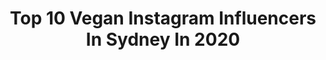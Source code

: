 ---
title: Top 10 Vegan Instagram Influencers In Sydney In 2020
description: >-
  Find top vegan Instagram influencers in Sydney in 2020. Most popular hashtags: #vegan #sydney #love #stayhome.
platform: Instagram
profiles:
  - username: "__georgiamccann"
    fullname: >-
      Georgia McCann
    location: "Australia"
    followers: 22009
    engagement: 413
    commentsToLikes: 0.059491
    avatar: "https://scontent-amt2-1.cdninstagram.com/v/t51.2885-19/s320x320/80805625_1476386422527325_7548060330119659520_n.jpg?_nc_ht=scontent-amt2-1.cdninstagram.com&_nc_ohc=gNTlx97g-VEAX-hQvuJ&oh=047c6f431acf387d760e126e56e3023f&oe=5EBA964B"
    verified: false
    hashtags: "#harbourcruise, #greenbeauty, #youngteens, #influencer"
  - username: "emclarke12"
    fullname: >-
      E M I L Y
    location: "Australia"
    followers: 18670
    engagement: 213
    commentsToLikes: 0.036814
    avatar: "https://scontent-ams4-1.cdninstagram.com/v/t51.2885-19/s320x320/12728683_913288918768449_2093263712_a.jpg?_nc_ht=scontent-ams4-1.cdninstagram.com&_nc_ohc=OMdoIHQ0mucAX-oepve&oh=f89bfb876c9719cb25468604b2e8ce05&oe=5EBAF886"
    verified: false
    hashtags: "#climateemergency, #climatechange, #beachsnob, #foreverskippingwinter"
  - username: "dirdybirdy"
    fullname: >-
      Dirdy Birdy
    location: "Australia"
    followers: 111317
    engagement: 172
    commentsToLikes: 0.029119
    avatar: "https://scontent-ams4-1.cdninstagram.com/v/t51.2885-19/s320x320/42363010_159987821607300_5119831617921089536_n.jpg?_nc_ht=scontent-ams4-1.cdninstagram.com&_nc_ohc=nQXjc-49rAQAX-T9yfo&oh=72d718c49f199fb36686c2b3357f8bd8&oe=5EB0F43D"
    verified: false
    hashtags: "#pdswoosh, #staticpole, #goathooves, #whatchadoin"
  - username: "alexander__glover"
    fullname: >-
      Vegan 🐐
    location: "Australia"
    followers: 77050
    engagement: 366
    commentsToLikes: 0.044313
    avatar: "https://scontent-ams4-1.cdninstagram.com/v/t51.2885-19/s320x320/43778713_1926834890762916_5301965044752318464_n.jpg?_nc_ht=scontent-ams4-1.cdninstagram.com&_nc_ohc=9t05TwDhi4AAX8zfKQ8&oh=52e59d8802299fa87645ef7a768693a4&oe=5EB918EF"
    verified: false
    hashtags: "#coronavirus, #safety, #selfcare, #grateful"
  - username: "sydneyveganguide"
    fullname: >-
      Sydney Vegan Guide
    location: "Australia"
    followers: 37747
    engagement: 106
    commentsToLikes: 0.026247
    avatar: "https://scontent-lhr8-1.cdninstagram.com/v/t51.2885-19/s320x320/32054211_2091427811124575_138740809599025152_n.jpg?_nc_ht=scontent-lhr8-1.cdninstagram.com&_nc_ohc=PPRjmFwZTR0AX-lSGsw&oh=efb48d9e3acb857df1735b91eed51a34&oe=5EB0B120"
    verified: false
    hashtags: "#sydneyveganguide, #sydneyvegan, #vegansofig, #svg"
  - username: "dwayne_patmore"
    fullname: >-
      𝐃𝐖𝐀𝐘𝐍𝐄 𝐏𝐀𝐓𝐌𝐎𝐑𝐄
    location: "Australia"
    followers: 21561
    engagement: 332
    commentsToLikes: 0.037387
    avatar: "https://scontent-lhr8-1.cdninstagram.com/v/t51.2885-19/s320x320/83796898_200408161209514_3135380882618056704_n.jpg?_nc_ht=scontent-lhr8-1.cdninstagram.com&_nc_ohc=JQqxaJ8F-o0AX-EpeFL&oh=0145780908769d02d80c051a4699b368&oe=5EBAB175"
    verified: false
    hashtags: "#bikeride, #positivevibes, #fitcouplegoals, #loveyou"
  - username: "ameliamarni"
    fullname: >-
      AMELIA
    location: "Australia"
    followers: 219115
    engagement: 767
    commentsToLikes: 0.005715
    avatar: "https://scontent-lhr8-1.cdninstagram.com/v/t51.2885-19/s320x320/74411477_2429634793970424_6872913263852519424_n.jpg?_nc_ht=scontent-lhr8-1.cdninstagram.com&_nc_ohc=aJQJ-z_zd8cAX8Fqxga&oh=07b7af2047a68e4f1cef55c8cef0e685&oe=5EB9706F"
    verified: true
    hashtags: "#iamtryingbiach, #bettersafethansorry, #2weeksisolation, #stayhome"
  - username: "theblonderapunzel"
    fullname: >-
      Fifi | Long Hair Model
    location: "Australia"
    followers: 7548
    engagement: 1124
    commentsToLikes: 0.130299
    avatar: "https://scontent-ams4-1.cdninstagram.com/v/t51.2885-19/s320x320/84657670_493683038197152_1589720335740043264_n.jpg?_nc_ht=scontent-ams4-1.cdninstagram.com&_nc_ohc=So5w8udaIrYAX_nLSAH&oh=4132d2e5b7b6d7da8c6a8567b33e2d44&oe=5EB96E5A"
    verified: false
    hashtags: "#glutenfree, #dushiaustralia, #hair, #haircareproducts"
  - username: "laceandsparkls"
    fullname: >-
      Celeste | Sydney Blogger
    location: "Australia"
    followers: 38154
    engagement: 210
    commentsToLikes: 0.072770
    avatar: "https://scontent-ort2-1.cdninstagram.com/v/t51.2885-19/s320x320/30077901_1753341618020919_5519258388128595968_n.jpg?_nc_ht=scontent-ort2-1.cdninstagram.com&_nc_ohc=0qEGN_BR5ngAX_sv2yF&oh=5f31b8af95d67b922f7d2aed911f99ac&oe=5EB59005"
    verified: false
    hashtags: "#justdropped, #ladybosslifestyle, #quoteoftheweek, #wearitloveit"
  - username: "jamesaspey"
    fullname: >-
      JAMES ASPEY
    location: "Australia"
    followers: 277813
    engagement: 442
    commentsToLikes: 0.036520
    avatar: "https://scontent-amt2-1.cdninstagram.com/v/t51.2885-19/s320x320/30591989_543880649345707_138725055658983424_n.jpg?_nc_ht=scontent-amt2-1.cdninstagram.com&_nc_ohc=dPo1Q5OOORkAX9tKOv4&oh=6177c83262830396042d02cceff28420&oe=5EB70440"
    verified: true
    hashtags: ""
---